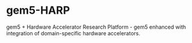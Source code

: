 # gem5-HARP
gem5 + Hardware Accelerator Research Platform - gem5 enhanced with integration of domain-specific hardware accelerators. 
